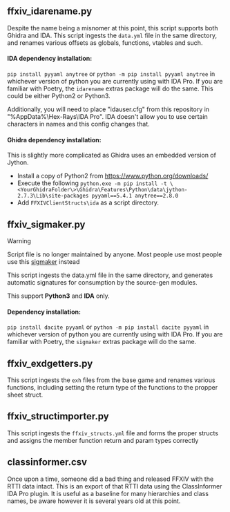 ﻿## ffxiv_idarename.py
Despite the name being a misnomer at this point, this script supports both Ghidra and IDA. 
This script ingests the `data.yml` file in the same directory, and renames various offsets as globals, functions, vtables and such.
 
#### IDA dependency installation:
`pip install pyyaml anytree` or `python -m pip install pyyaml anytree` in whichever version of python you are currently using with IDA Pro.
If you are familiar with Poetry, the `idarename` extras package will do the same.
This could be either Python2 or Python3. 

Additionally, you will need to place "idauser.cfg" from this repository in "%AppData%\Hex-Rays\IDA Pro\". IDA doesn't allow you to use certain characters in names and this config changes that.

#### Ghidra dependency installation:
This is slightly more complicated as Ghidra uses an embedded version of Jython. 
- Install a copy of Python2 from https://www.python.org/downloads/
- Execute the following `python.exe -m pip install -t \<YourGhidraFolder\>\Ghidra\Features\Python\data\jython-2.7.3\Lib\site-packages pyyaml==5.4.1 anytree==2.8.0`
- Add `FFXIVClientStructs\ida` as a script directory.

## ffxiv_sigmaker.py
> [!WARNING]
> Script file is no longer maintained by anyone. Most people use most people use this [sigmaker](https://github.com/caraxi/sigmaker-x64) instead

This script ingests the data.yml file in the same directory, and generates automatic signatures for consumption by the source-gen modules.

This support **Python3** and **IDA** only.

#### Dependency installation:
`pip install dacite pyyaml` or `python -m pip install dacite pyyaml` in whichever version of python you are currently using with IDA Pro.
If you are familiar with Poetry, the `sigmaker` extras package will do the same.

## ffxiv_exdgetters.py
This script ingests the `exh` files from the base game and renames various functions, including setting the return type of the functions to the propper sheet struct.

## ffxiv_structimporter.py
This script ingests the `ffxiv_structs.yml` file and forms the proper structs and assigns the member function return and param types correctly

## classinformer.csv
Once upon a time, someone did a bad thing and released FFXIV with the RTTI data intact.
This is an export of that RTTI data using the ClassInformer IDA Pro plugin.
It is useful as a baseline for many hierarchies and class names, be aware however it is several years old at this point.
